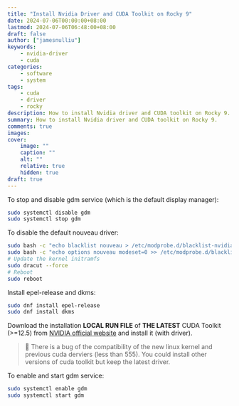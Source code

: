 ```yaml
---
title: "Install Nvidia Driver and CUDA Toolkit on Rocky 9"
date: 2024-07-06T00:00:00+08:00
lastmod: 2024-07-06T06:48:00+08:00
draft: false
author: ["jamesnulliu"]
keywords: 
    - nvidia-driver
    - cuda
categories:
    - software
    - system
tags:
    - cuda
    - driver
    - rocky
description: How to install Nvidia driver and CUDA toolkit on Rocky 9.
summary: How to install Nvidia driver and CUDA toolkit on Rocky 9.
comments: true
images: 
cover:
    image: ""
    caption: ""
    alt: ""
    relative: true
    hidden: true
draft: true
---
```


To stop and disable gdm service (which is the default display manager):

```bash
sudo systemctl disable gdm
sudo systemctl stop gdm
```

To disable the default nouveau driver:

```bash
sudo bash -c "echo blacklist nouveau > /etc/modprobe.d/blacklist-nvidia-nouveau.conf"
sudo bash -c "echo options nouveau modeset=0 >> /etc/modprobe.d/blacklist-nvidia-nouveau.conf"
# Update the kernel initramfs
sudo dracut --force
# Reboot
sudo reboot
```

Install epel-release and dkms:

```bash
sudo dnf install epel-release
sudo dnf install dkms
```

Download the installation **LOCAL RUN FILE** of **THE LATEST** CUDA Toolkit (>=12.5) from [NVIDIA official website](https://developer.nvidia.com/cuda-downloads) and install it (with driver).

> 💬 There is a bug of the compatibility of the new linux kernel and previous cuda derviers (less than 555). You could install other versions of cuda toolkit but keep the latest driver.

To enable and start gdm service:

```bash
sudo systemctl enable gdm
sudo systemctl start gdm
```